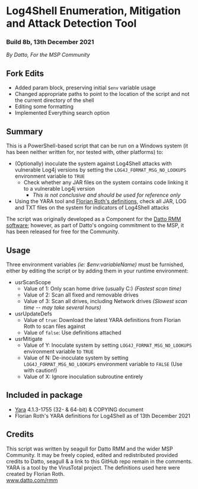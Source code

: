 # Log4Shell Enumeration, Mitigation and Attack Detection Tool
### Build 8b, 13th December 2021
_By Datto, For the MSP Community_

## Fork Edits
- Added param block, preserving initial `$env` variable usage
- Changed appropriate paths to point to the location of the script and not the current directory of the shell
- Editing some formatting
- Implemented Everything search option

## Summary
This is a PowerShell-based script that can be run on a Windows system (it has been neither written for, nor tested with, other platforms) to:
* (Optionally) inoculate the system against Log4Shell attacks with vulnerable Log4j versions by setting the `LOG4J_FORMAT_MSG_NO_LOOKUPS` environment variable to `TRUE`
    * Check whether any JAR files on the system contains code linking it to a vulnerable Log4j version
        * _This is not conclusive and should be used for reference only_
* Using the YARA tool and [Florian Roth's definitions](https://github.com/Neo23x0/signature-base/blob/master/yara/expl_log4j_cve_2021_44228.yar), check all JAR, LOG and TXT files on the system for indicators of Log4Shell attacks

The script was originally developed as a Component for the [Datto RMM software](www.datto.com/rmm); however, as part of Datto's ongoing commitment to the MSP, it has been released for free for the Community.

## Usage

Three environment variables _(ie: $env:variableName)_ must be furnished, either by editing the script or by adding them in your runtime environment:
* usrScanScope
    * Value of 1: Only scan home drive (usually C:) _(Fastest scan time)_
    * Value of 2: Scan all fixed and removable drives
    * Value of 3: Scan all drives, including Network drives _(Slowest scan time -- may take several hours)_
* usrUpdateDefs
    * Value of `true`: Download the latest YARA definitions from Florian Roth to scan files against
    * Value of `false`: Use definitions attached
* usrMitigate
    * Value of Y: Inoculate system by setting `LOG4J_FORMAT_MSG_NO_LOOKUPS` environment variable to `TRUE`
    * Value of N: De-inoculate system by setting `LOG4J_FORMAT_MSG_NO_LOOKUPS` environment variable to `FALSE` (Use with caution!)
    * Value of X: Ignore inoculation subroutine entirely

## Included in package

* [Yara](https://github.com/VirusTotal/yara) 4.1.3-1755 (32- & 64-bit) & COPYING document
* Florian Roth's YARA definitions for Log4Shell as of 13th December 2021

## Credits
This script was written by seagull for Datto RMM and the wider MSP Community. It may be freely copied, edited and redistributed provided credits to Datto, seagull & a link to this GitHub repo remain in the comments.  
YARA is a tool by the VirusTotal project. The definitions used here were created by Florian Roth.  
www.datto.com/rmm
